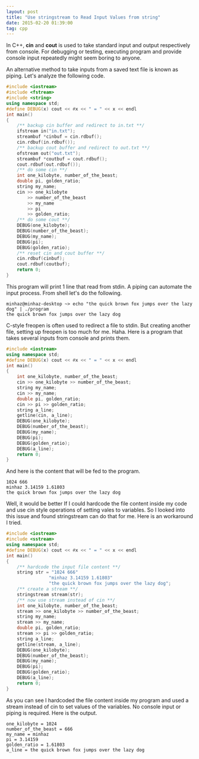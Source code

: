 ```yaml
---
layout: post
title: "Use stringstream to Read Input Values from string"
date: 2015-02-20 01:39:00
tag: cpp
---
```

In C++, **cin** and **cout** is used to take standard input and output respectively from console. For debugging or testing, executing program and provide console input repeatedly might seem boring to anyone.

An alternative method to take inputs from a saved text file is known as piping. Let's analyze the following code.

```cpp
#include <iostream>
#include <fstream>
#include <string>
using namespace std;
#define DEBUG(x) cout << #x << " = " << x << endl
int main()
{
    /** backup cin buffer and redirect to in.txt **/
    ifstream in("in.txt");
    streambuf *cinbuf = cin.rdbuf();
    cin.rdbuf(in.rdbuf());
    /** backup cout buffer and redirect to out.txt **/
    ofstream out("out.txt");
    streambuf *coutbuf = cout.rdbuf();
    cout.rdbuf(out.rdbuf());
    /** do some cin **/
    int one_kilobyte, number_of_the_beast;
    double pi, golden_ratio;
    string my_name;
    cin >> one_kilobyte
        >> number_of_the_beast
        >> my_name
        >> pi
        >> golden_ratio;
    /** do some cout **/
    DEBUG(one_kilobyte);
    DEBUG(number_of_the_beast);
    DEBUG(my_name);
    DEBUG(pi);
    DEBUG(golden_ratio);
    /** reset cin and cout buffer **/
    cin.rdbuf(cinbuf);
    cout.rdbuf(coutbuf);
    return 0;
}
```

This program will print 1 line that read from stdin. A piping can automate the input process. From shell let's do the following.

```
minhaz@minhaz-desktop ~> echo "the quick brown fox jumps over the lazy dog" | ./program
the quick brown fox jumps over the lazy dog
```

C-style freopen is often used to redirect a file to stdin. But creating another file, setting up freopen is too much for me. Haha. Here is a program that takes several inputs from console and prints them.

```cpp
#include <iostream>
using namespace std;
#define DEBUG(x) cout << #x << " = " << x << endl
int main()
{
    int one_kilobyte, number_of_the_beast;
    cin >> one_kilobyte >> number_of_the_beast;
    string my_name;
    cin >> my_name;
    double pi, golden_ratio;
    cin >> pi >> golden_ratio;
    string a_line;
    getline(cin, a_line);
    DEBUG(one_kilobyte);
    DEBUG(number_of_the_beast);
    DEBUG(my_name);
    DEBUG(pi);
    DEBUG(golden_ratio);
    DEBUG(a_line);
    return 0;
}
```

And here is the content that will be fed to the program.

```
1024 666
minhaz 3.14159 1.61803
the quick brown fox jumps over the lazy dog
```

Well, it would be better If I could hardcode the file content inside my code and use cin style operations of setting vales to variables. So I looked into
this issue and found stringstream can do that for me. Here is an workaround I tried.

```cpp
#include <iostream>
#include <sstream>
using namespace std;
#define DEBUG(x) cout << #x << " = " << x << endl
int main()
{
    /** hardcode the input file content **/
    string str = "1024 666"
                "minhaz 3.14159 1.61803"
                "the quick brown fox jumps over the lazy dog";
    /** create a stream **/
    stringstream stream(str);
    /** now use stream instead of cin **/
    int one_kilobyte, number_of_the_beast;
    stream >> one_kilobyte >> number_of_the_beast;
    string my_name;
    stream >> my_name;
    double pi, golden_ratio;
    stream >> pi >> golden_ratio;
    string a_line;
    getline(stream, a_line);
    DEBUG(one_kilobyte);
    DEBUG(number_of_the_beast);
    DEBUG(my_name);
    DEBUG(pi);
    DEBUG(golden_ratio);
    DEBUG(a_line);
    return 0;
}
```

As you can see I hardcoded the file content inside my program and used a stream instead of cin to set values of the variables. No console input or
piping is required. Here is the output.

```
one_kilobyte = 1024
number_of_the_beast = 666
my_name = minhaz
pi = 3.14159
golden_ratio = 1.61803
a_line = the quick brown fox jumps over the lazy dog
```

